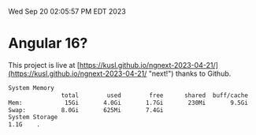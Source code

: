 Wed Sep 20 02:05:57 PM EDT 2023

# Angular 16?


This project is live at [https://kusl.github.io/ngnext-2023-04-21/](https://kusl.github.io/ngnext-2023-04-21/ "next!") thanks to Github.

```bash
System Memory
               total        used        free      shared  buff/cache   available
Mem:            15Gi       4.0Gi       1.7Gi       230Mi       9.5Gi        10Gi
Swap:          8.0Gi       625Mi       7.4Gi
System Storage
1.1G	.
```
```bash
